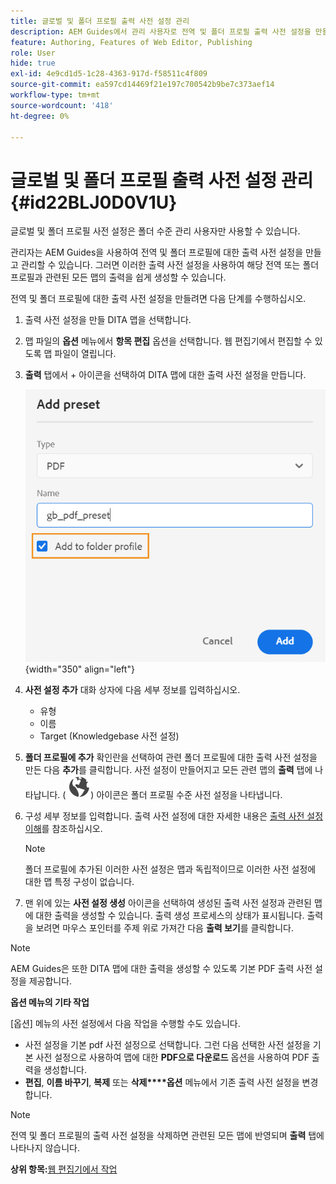 ```yaml
---
title: 글로벌 및 폴더 프로필 출력 사전 설정 관리
description: AEM Guides에서 관리 사용자로 전역 및 폴더 프로필 출력 사전 설정을 만들고, 편집하고, 이름을 바꾸고, 복제하고, 삭제하는 방법에 대해 알아봅니다.
feature: Authoring, Features of Web Editor, Publishing
role: User
hide: true
exl-id: 4e9cd1d5-1c28-4363-917d-f58511c4f809
source-git-commit: ea597cd14469f21e197c700542b9be7c373aef14
workflow-type: tm+mt
source-wordcount: '418'
ht-degree: 0%

---
```


# 글로벌 및 폴더 프로필 출력 사전 설정 관리 {#id22BLJ0D0V1U}

글로벌 및 폴더 프로필 사전 설정은 폴더 수준 관리 사용자만 사용할 수 있습니다.

관리자는 AEM Guides을 사용하여 전역 및 폴더 프로필에 대한 출력 사전 설정을 만들고 관리할 수 있습니다. 그러면 이러한 출력 사전 설정을 사용하여 해당 전역 또는 폴더 프로필과 관련된 모든 맵의 출력을 쉽게 생성할 수 있습니다.

전역 및 폴더 프로필에 대한 출력 사전 설정을 만들려면 다음 단계를 수행하십시오.

1. 출력 사전 설정을 만들 DITA 맵을 선택합니다.
1. 맵 파일의 **옵션** 메뉴에서 **항목 편집** 옵션을 선택합니다. 웹 편집기에서 편집할 수 있도록 맵 파일이 열립니다.
1. **출력** 탭에서 + 아이콘을 선택하여 DITA 맵에 대한 출력 사전 설정을 만듭니다.

   ![](images/add-global-output-preset.png){width="350" align="left"}

1. **사전 설정 추가** 대화 상자에 다음 세부 정보를 입력하십시오.
   - 유형
   - 이름
   - Target \(Knowledgebase 사전 설정\)
1. **폴더 프로필에 추가** 확인란을 선택하여 관련 폴더 프로필에 대한 출력 사전 설정을 만든 다음 **추가**&#x200B;를 클릭합니다. 사전 설정이 만들어지고 모든 관련 맵의 **출력** 탭에 나타납니다. \( ![](images/global-preset-icon.svg)\) 아이콘은 폴더 프로필 수준 사전 설정을 나타냅니다.
1. 구성 세부 정보를 입력합니다. 출력 사전 설정에 대한 자세한 내용은 [출력 사전 설정 이해](./generate-output-understand-presets.md)를 참조하십시오.

   >[!NOTE]
   >
   > 폴더 프로필에 추가된 이러한 사전 설정은 맵과 독립적이므로 이러한 사전 설정에 대한 맵 특정 구성이 없습니다.

1. 맨 위에 있는 **사전 설정 생성** 아이콘을 선택하여 생성된 출력 사전 설정과 관련된 맵에 대한 출력을 생성할 수 있습니다. 출력 생성 프로세스의 상태가 표시됩니다. 출력을 보려면 마우스 포인터를 주제 위로 가져간 다음 **출력 보기**&#x200B;를 클릭합니다.

>[!NOTE]
>
> AEM Guides은 또한 DITA 맵에 대한 출력을 생성할 수 있도록 기본 PDF 출력 사전 설정을 제공합니다.

**옵션 메뉴의 기타 작업**

[옵션] 메뉴의 사전 설정에서 다음 작업을 수행할 수도 있습니다.

- 사전 설정을 기본 pdf 사전 설정으로 선택합니다. 그런 다음 선택한 사전 설정을 기본 사전 설정으로 사용하여 맵에 대한 **PDF으로 다운로드** 옵션을 사용하여 PDF 출력을 생성합니다.
- **편집**, **이름 바꾸기**, **복제** 또는 **삭제****옵션** 메뉴에서 기존 출력 사전 설정을 변경합니다.

>[!NOTE]
>
> 전역 및 폴더 프로필의 출력 사전 설정을 삭제하면 관련된 모든 맵에 반영되며 **출력** 탭에 나타나지 않습니다.

**상위 항목:**[&#x200B;웹 편집기에서 작업](web-editor.md)
